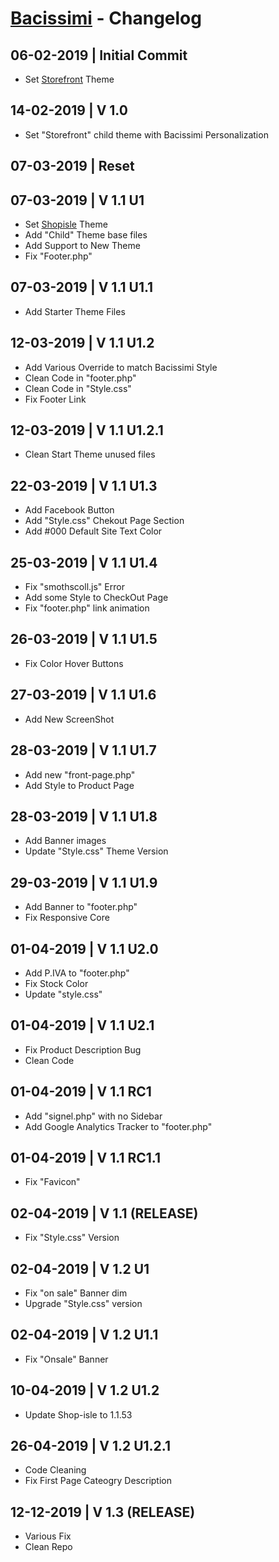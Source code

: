 # [Bacissimi](https://www.bacissimi.it/) - Changelog

## 06-02-2019 | Initial Commit
- Set [Storefront](https://it.wordpress.org/themes/storefront/) Theme

## 14-02-2019 | V 1.0
- Set "Storefront" child theme with Bacissimi Personalization

## 07-03-2019 | **Reset**

## 07-03-2019 | V 1.1 U1
- Set [Shopisle](https://wordpress.org/themes/shop-isle/) Theme
- Add "Child" Theme base files
- Add Support to New Theme
- Fix "Footer.php"

## 07-03-2019 | V 1.1 U1.1
- Add Starter Theme Files

## 12-03-2019 | V 1.1 U1.2
- Add Various Override to match Bacissimi Style
- Clean Code in "footer.php"
- Clean Code in "Style.css"
- Fix Footer Link

## 12-03-2019 | V 1.1 U1.2.1
- Clean Start Theme unused files

## 22-03-2019 | V 1.1 U1.3
- Add Facebook Button
- Add "Style.css" Chekout Page Section
- Add #000 Default Site Text Color

## 25-03-2019 | V 1.1 U1.4
- Fix "smothscoll.js" Error
- Add some Style to CheckOut Page
- Fix "footer.php" link animation

## 26-03-2019 | V 1.1 U1.5
- Fix Color Hover Buttons

## 27-03-2019 | V 1.1 U1.6
- Add New ScreenShot

## 28-03-2019 | V 1.1 U1.7
- Add new "front-page.php"
- Add Style to Product Page

## 28-03-2019 | V 1.1 U1.8
- Add Banner images
- Update "Style.css" Theme Version

## 29-03-2019 | V 1.1 U1.9
- Add Banner to "footer.php"
- Fix Responsive Core

## 01-04-2019 | V 1.1 U2.0
- Add P.IVA to "footer.php"
- Fix Stock Color
- Update "style.css"

## 01-04-2019 | V 1.1 U2.1
- Fix Product Description Bug
- Clean Code

## 01-04-2019 | V 1.1 RC1
- Add "signel.php" with no Sidebar
- Add Google Analytics Tracker to "footer.php"

## 01-04-2019 | V 1.1 RC1.1
- Fix "Favicon"

## 02-04-2019 | V 1.1 (RELEASE)
- Fix "Style.css" Version

## 02-04-2019 | V 1.2 U1
- Fix "on sale" Banner dim
- Upgrade "Style.css" version

## 02-04-2019 | V 1.2 U1.1
- Fix "Onsale" Banner

## 10-04-2019 | V 1.2 U1.2
- Update Shop-isle to 1.1.53

## 26-04-2019 | V 1.2 U1.2.1
- Code Cleaning
- Fix First Page Cateogry Description

## 12-12-2019 | V 1.3 (RELEASE)
- Various Fix
- Clean Repo